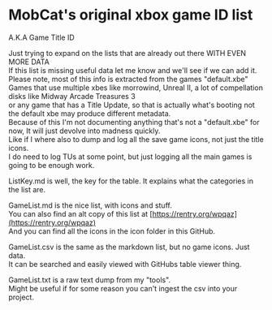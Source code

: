 # MobCat's original xbox game ID list

A.K.A Game Title ID

Just trying to expand on the lists that are already out there WITH EVEN MORE DATA  
If this list is missing useful data let me know and we'll see if we can add it.  
Please note, most of this info is extracted from the games "default.xbe"  
Games that use multiple xbes like morrowind, Unreal II, a lot of compellation disks like Midway Arcade Treasures 3  
or any game that has a Title Update, so that is actually what's booting not the default xbe may produce different metadata.  
Because of this I'm not documenting anything that's not a "default.xbe" for now, It will just devolve into madness quickly.  
Like if I where also to dump and log all the save game icons, not just the title icons.  
I do need to log TUs at some point, but just logging all the main games is going to be enough work.

ListKey.md is well, the key for the table. It explains what the categories in the list are.

GameList.md is the nice list, with icons and stuff.  
You can also find an alt copy of this list at [https://rentry.org/wpqaz](https://rentry.org/wpqaz)  
And you can find all the icons in the icon folder in this GitHub.

GameList.csv is the same as the markdown list, but no game icons. Just data.  
It can be searched and easily viewed with GitHubs table viewer thing.

GameList.txt is a raw text dump from my "tools".  
Might be useful if for some reason you can't ingest the csv into your project.
